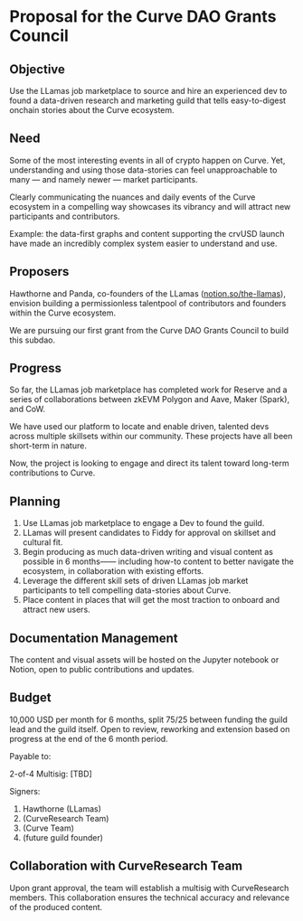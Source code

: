 # Proposal for the Curve DAO Grants Council

## Objective
Use the LLamas job marketplace to source and hire an experienced dev to found a data-driven research and marketing guild that tells easy-to-digest onchain stories about the Curve ecosystem. 

## Need

Some of the most interesting events in all of crypto happen on Curve. Yet, understanding and using those data-stories can feel unapproachable to many — and namely newer — market participants. 

Clearly communicating the nuances and daily events of the Curve ecosystem in a compelling way showcases its vibrancy and will attract new participants and contributors. 

Example: the data-first graphs and content supporting the crvUSD launch have made an incredibly complex system easier to understand and use.

## Proposers

Hawthorne and Panda, co-founders of the LLamas ([notion.so/the-llamas](https://www.notion.so/the-llamas/0e3fa69ef54245dea74e1aa17fb86497?v=147051a45bbd41b796adedd261826c2e)), envision building a permissionless talentpool of contributors and founders within the Curve ecosystem. 

We are pursuing our first grant from the Curve DAO Grants Council to build this subdao. 

## Progress

So far, the LLamas job marketplace has completed work for Reserve and a series of collaborations between zkEVM Polygon and Aave, Maker (Spark), and CoW. 

We have used our platform to locate and enable driven, talented devs across multiple skillsets within our community. These projects have all been short-term in nature.

Now, the project is looking to engage and direct its talent toward long-term contributions to Curve.  

## Planning

1. Use LLamas job marketplace to engage a Dev to found the guild.
2. LLamas will present candidates to Fiddy for approval on skillset and cultural fit. 
3. Begin producing as much data-driven writing and visual content as possible in 6 months—— including how-to content to better navigate the ecosystem, in collaboration with existing efforts.
4. Leverage the different skill sets of driven LLamas job market participants to tell compelling data-stories about Curve.
5. Place content in places that will get the most traction to onboard and attract new users. 

## Documentation Management
The content and visual assets will be hosted on the Jupyter notebook or Notion, open to public contributions and updates. 

## Budget
10,000 USD per month for 6 months, split 75/25 between funding the guild lead and the guild itself. Open to review, reworking and extension based on progress at the end of the 6 month period. 

Payable to:

2-of-4 Multisig: [TBD]

Signers: 

1. Hawthorne (LLamas)
2. (CurveResearch Team)
3. (Curve Team)
4. (future guild founder) 

## Collaboration with CurveResearch Team
Upon grant approval, the team will establish a multisig with CurveResearch members. This collaboration ensures the technical accuracy and relevance of the produced content. 
